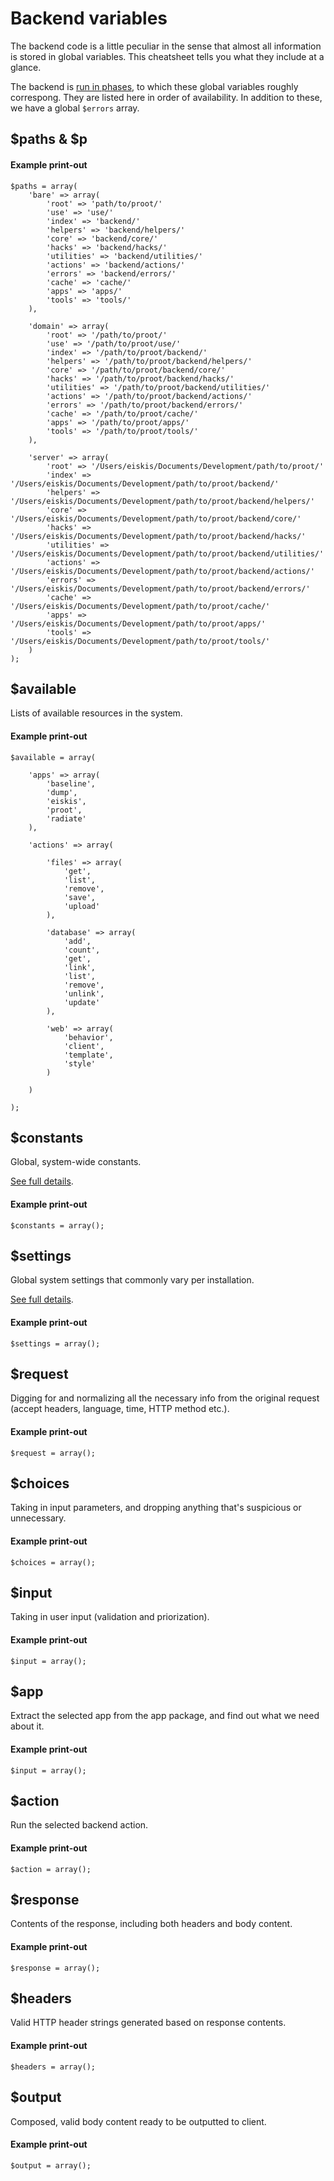 
# Backend variables

The backend code is a little peculiar in the sense that almost all information is stored in global variables. This cheatsheet tells you what they include at a glance.

The backend is [run in phases](?category=backend&id=basics), to which these global variables roughly correspong. They are listed here in order of availability. In addition to these, we have a global `$errors` array.



## $paths & $p

#### **Example print-out**

	$paths = array(
		'bare' => array(
			'root' => 'path/to/proot/'
			'use' => 'use/'
			'index' => 'backend/'
			'helpers' => 'backend/helpers/'
			'core' => 'backend/core/'
			'hacks' => 'backend/hacks/'
			'utilities' => 'backend/utilities/'
			'actions' => 'backend/actions/'
			'errors' => 'backend/errors/'
			'cache' => 'cache/'
			'apps' => 'apps/'
			'tools' => 'tools/'
		),

		'domain' => array(
			'root' => '/path/to/proot/'
			'use' => '/path/to/proot/use/'
			'index' => '/path/to/proot/backend/'
			'helpers' => '/path/to/proot/backend/helpers/'
			'core' => '/path/to/proot/backend/core/'
			'hacks' => '/path/to/proot/backend/hacks/'
			'utilities' => '/path/to/proot/backend/utilities/'
			'actions' => '/path/to/proot/backend/actions/'
			'errors' => '/path/to/proot/backend/errors/'
			'cache' => '/path/to/proot/cache/'
			'apps' => '/path/to/proot/apps/'
			'tools' => '/path/to/proot/tools/'
		),

		'server' => array(
			'root' => '/Users/eiskis/Documents/Development/path/to/proot/'
			'index' => '/Users/eiskis/Documents/Development/path/to/proot/backend/'
			'helpers' => '/Users/eiskis/Documents/Development/path/to/proot/backend/helpers/'
			'core' => '/Users/eiskis/Documents/Development/path/to/proot/backend/core/'
			'hacks' => '/Users/eiskis/Documents/Development/path/to/proot/backend/hacks/'
			'utilities' => '/Users/eiskis/Documents/Development/path/to/proot/backend/utilities/'
			'actions' => '/Users/eiskis/Documents/Development/path/to/proot/backend/actions/'
			'errors' => '/Users/eiskis/Documents/Development/path/to/proot/backend/errors/'
			'cache' => '/Users/eiskis/Documents/Development/path/to/proot/cache/'
			'apps' => '/Users/eiskis/Documents/Development/path/to/proot/apps/'
			'tools' => '/Users/eiskis/Documents/Development/path/to/proot/tools/'
		)
	);



## $available

Lists of available resources in the system.

#### **Example print-out**

	$available = array(

		'apps' => array(
			'baseline',
			'dump',
			'eiskis',
			'proot',
			'radiate'
		),

		'actions' => array(

			'files' => array(
				'get',
				'list',
				'remove',
				'save',
				'upload'
			),

			'database' => array(
				'add',
				'count',
				'get',
				'link',
				'list',
				'remove',
				'unlink',
				'update'
			),

			'web' => array(
				'behavior',
				'client',
				'template',
				'style'
			)

		)

	);



## $constants

Global, system-wide constants.

[See full details](?category=backend&id=constants).

#### **Example print-out**

	$constants = array();



## $settings

Global system settings that commonly vary per installation.

[See full details](?category=backend&id=settings).

#### **Example print-out**

	$settings = array();



## $request

Digging for and normalizing all the necessary info from the original request (accept headers, language, time, HTTP method etc.).

#### **Example print-out**

	$request = array();



## $choices

Taking in input parameters, and dropping anything that's suspicious or unnecessary.

#### **Example print-out**

	$choices = array();



## $input

Taking in user input (validation and priorization).

#### **Example print-out**

	$input = array();



## $app

Extract the selected app from the app package, and find out what we need about it.

#### **Example print-out**

	$input = array();



## $action

Run the selected backend action.

#### **Example print-out**

	$action = array();



## $response

Contents of the response, including both headers and body content.

#### **Example print-out**

	$response = array();



## $headers

Valid HTTP header strings generated based on response contents.

#### **Example print-out**

	$headers = array();



## $output

Composed, valid body content ready to be outputted to client.

#### **Example print-out**

	$output = array();
